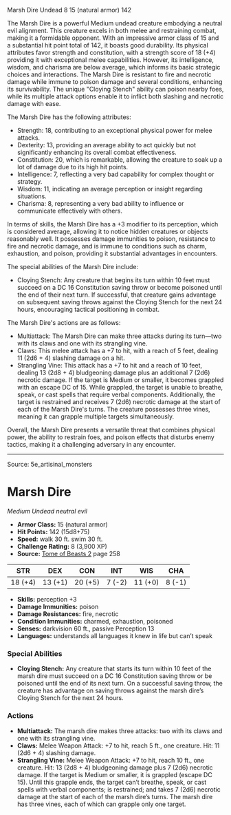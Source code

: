 <MonsterName/>Marsh Dire</MonsterName>
<CreatureType/>Undead</CreatureType>
<CR/>8</CR>
<AC/>15 (natural armor)</AC>
<HP/>142</HP>
<summary>The Marsh Dire is a powerful Medium undead creature embodying a neutral evil alignment. This creature excels in both melee and restraining combat, making it a formidable opponent. With an impressive armor class of 15 and a substantial hit point total of 142, it boasts good durability. Its physical attributes favor strength and constitution, with a strength score of 18 (+4) providing it with exceptional melee capabilities. However, its intelligence, wisdom, and charisma are below average, which informs its basic strategic choices and interactions. The Marsh Dire is resistant to fire and necrotic damage while immune to poison damage and several conditions, enhancing its survivability. The unique "Cloying Stench" ability can poison nearby foes, while its multiple attack options enable it to inflict both slashing and necrotic damage with ease.</summary>

<detail>

The Marsh Dire has the following attributes:
- Strength: 18, contributing to an exceptional physical power for melee attacks.
- Dexterity: 13, providing an average ability to act quickly but not significantly enhancing its overall combat effectiveness.
- Constitution: 20, which is remarkable, allowing the creature to soak up a lot of damage due to its high hit points.
- Intelligence: 7, reflecting a very bad capability for complex thought or strategy.
- Wisdom: 11, indicating an average perception or insight regarding situations.
- Charisma: 8, representing a very bad ability to influence or communicate effectively with others.

In terms of skills, the Marsh Dire has a +3 modifier to its perception, which is considered average, allowing it to notice hidden creatures or objects reasonably well. It possesses damage immunities to poison, resistance to fire and necrotic damage, and is immune to conditions such as charm, exhaustion, and poison, providing it substantial advantages in encounters.

The special abilities of the Marsh Dire include:

- Cloying Stench: Any creature that begins its turn within 10 feet must succeed on a DC 16 Constitution saving throw or become poisoned until the end of their next turn. If successful, that creature gains advantage on subsequent saving throws against the Cloying Stench for the next 24 hours, encouraging tactical positioning in combat.

The Marsh Dire's actions are as follows:

- Multiattack: The Marsh Dire can make three attacks during its turn—two with its claws and one with its strangling vine.
- Claws: This melee attack has a +7 to hit, with a reach of 5 feet, dealing 11 (2d6 + 4) slashing damage on a hit.
- Strangling Vine: This attack has a +7 to hit and a reach of 10 feet, dealing 13 (2d8 + 4) bludgeoning damage plus an additional 7 (2d6) necrotic damage. If the target is Medium or smaller, it becomes grappled with an escape DC of 15. While grappled, the target is unable to breathe, speak, or cast spells that require verbal components. Additionally, the target is restrained and receives 7 (2d6) necrotic damage at the start of each of the Marsh Dire's turns. The creature possesses three vines, meaning it can grapple multiple targets simultaneously.

Overall, the Marsh Dire presents a versatile threat that combines physical power, the ability to restrain foes, and poison effects that disturbs enemy tactics, making it a challenging adversary in any encounter.</detail>



---

Source: 5e_artisinal_monsters

# Marsh Dire

*Medium* *Undead* *neutral evil*

- **Armor Class:** 15 (natural armor)
- **Hit Points:** 142 (15d8+75)
- **Speed:** walk 30 ft. swim 30 ft.
- **Challenge Rating:** 8 (3,900 XP)
- **Source:** [Tome of Beasts 2](https://koboldpress.com/kpstore/product/tome-of-beasts-2-for-5th-edition) page 258

| STR | DEX | CON | INT | WIS | CHA |
| --- | --- | --- | --- | --- | --- |
| 18 (+4) | 13 (+1) | 20 (+5) | 7 (-2) | 11 (+0) | 8 (-1) |

- **Skills:** perception +3
- **Damage Immunities:** poison
- **Damage Resistances:** fire, necrotic
- **Condition Immunities:** charmed, exhaustion, poisoned
- **Senses:** darkvision 60 ft., passive Perception 13
- **Languages:** understands all languages it knew in life but can’t speak

### Special Abilities

- **Cloying Stench:** Any creature that starts its turn within 10 feet of the marsh dire must succeed on a DC 16 Constitution saving throw or be poisoned until the end of its next turn. On a successful saving throw, the creature has advantage on saving throws against the marsh dire’s Cloying Stench for the next 24 hours.

### Actions

- **Multiattack:** The marsh dire makes three attacks: two with its claws and one with its strangling vine.
- **Claws:** Melee Weapon Attack: +7 to hit, reach 5 ft., one creature. Hit: 11 (2d6 + 4) slashing damage.
- **Strangling Vine:** Melee Weapon Attack: +7 to hit, reach 10 ft., one creature. Hit: 13 (2d8 + 4) bludgeoning damage plus 7 (2d6) necrotic damage. If the target is Medium or smaller, it is grappled (escape DC 15). Until this grapple ends, the target can’t breathe, speak, or cast spells with verbal components; is restrained; and takes 7 (2d6) necrotic damage at the start of each of the marsh dire’s turns. The marsh dire has three vines, each of which can grapple only one target.




